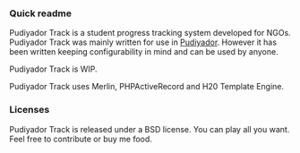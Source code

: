 ### Quick readme
Pudiyador Track is a student progress tracking system developed for NGOs. Pudiyador Track was mainly written for use in [Pudiyador](http://pudiyador.org). However it has been written keeping configurability in mind and can be used by anyone.

Pudiyador Track is WIP.

Pudiyador Track uses Merlin, PHPActiveRecord and H20 Template Engine.

### Licenses
Pudiyador Track is released under a BSD license. You can play all you want. Feel free to contribute or buy me food.
